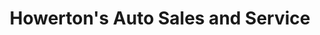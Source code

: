 ---
title: "Howerton's Auto Sales and Service"
url: /stillwater/howertons-auto-sales-and-service/
shop: car
---